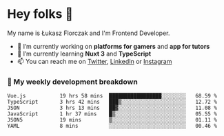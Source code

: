 # Hey folks 👋

My name is Łukasz Florczak and I'm Frontend Developer. 

- 🔭 I’m currently working on **platforms for gamers** and **app for tutors**
- 🌱 I’m currently learning **Nuxt 3** and **TypeScript**
- 📫 You can reach me on [Twitter](https://twitter.com/lukaszflorczak), [LinkedIn](https://pl.linkedin.com/in/lukasz-florczak) or [Instagram](https://instagram.com/lukaszflorczak)


### 🧮 My weekly development breakdown

<!--START_SECTION:waka-->

```text
Vue.js           19 hrs 58 mins  █████████████████░░░░░░░░   68.59 %
TypeScript       3 hrs 42 mins   ███▒░░░░░░░░░░░░░░░░░░░░░   12.72 %
JSON             3 hrs 13 mins   ██▓░░░░░░░░░░░░░░░░░░░░░░   11.08 %
JavaScript       1 hr 37 mins    █▒░░░░░░░░░░░░░░░░░░░░░░░   05.55 %
JSON5            19 mins         ▒░░░░░░░░░░░░░░░░░░░░░░░░   01.11 %
YAML             8 mins          ░░░░░░░░░░░░░░░░░░░░░░░░░   00.46 %
```

<!--END_SECTION:waka-->

<!--
**lukaszflorczak/lukaszflorczak** is a ✨ _special_ ✨ repository because its `README.md` (this file) appears on your GitHub profile.

Here are some ideas to get you started:

- 🔭 I’m currently working on ...
- 🌱 I’m currently learning ...
- 👯 I’m looking to collaborate on ...
- 🤔 I’m looking for help with ...
- 💬 Ask me about ...
- 📫 How to reach me: ...
- 😄 Pronouns: ...
- ⚡ Fun fact: ...
-->
